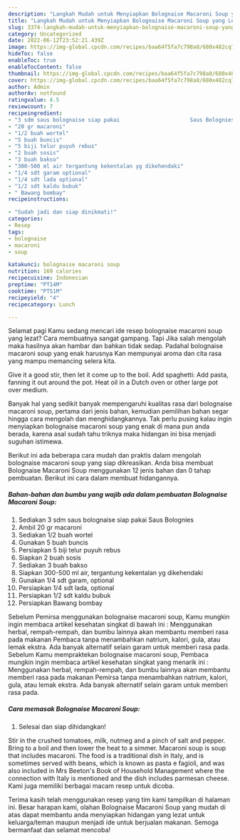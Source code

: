 ```yaml
---
description: "Langkah Mudah untuk Menyiapkan Bolognaise Macaroni Soup yang Lezat Sekali, Buat Buka Puasa Enak"
title: "Langkah Mudah untuk Menyiapkan Bolognaise Macaroni Soup yang Lezat Sekali, Buat Buka Puasa Enak"
slug: 3374-langkah-mudah-untuk-menyiapkan-bolognaise-macaroni-soup-yang-lezat-sekali-buat-buka-puasa-enak
category: Uncategorized
date: 2022-06-12T23:52:21.439Z
image: https://img-global.cpcdn.com/recipes/baa64f5fa7c798a8/680x482cq70/bolognaise-macaroni-soup-foto-resep-utama.jpg
hideToc: false
enableToc: true
enableTocContent: false
thumbnail: https://img-global.cpcdn.com/recipes/baa64f5fa7c798a8/680x482cq70/bolognaise-macaroni-soup-foto-resep-utama.jpg
cover: https://img-global.cpcdn.com/recipes/baa64f5fa7c798a8/680x482cq70/bolognaise-macaroni-soup-foto-resep-utama.jpg
author: Admin
authorAv: notfound
ratingvalue: 4.5
reviewcount: 7
recipeingredient:
- "3 sdm saus bolognaise siap pakai                      Saus Bolognies"
- "20 gr macaroni"
- "1/2 buah wortel"
- "5 buah buncis"
- "5 biji telur puyuh rebus"
- "2 buah sosis"
- "3 buah bakso"
- "300-500 ml air tergantung kekentalan yg dikehendaki"
- "1/4 sdt garam optional"
- "1/4 sdt lada optional"
- "1/2 sdt kaldu bubuk"
- " Bawang bombay"
recipeinstructions:

- "Sudah jadi dan siap dinikmati!"
categories:
- Resep
tags:
- bolognaise
- macaroni
- soup

katakunci: bolognaise macaroni soup 
nutrition: 169 calories
recipecuisine: Indonesian
preptime: "PT14M"
cooktime: "PT51M"
recipeyield: "4"
recipecategory: Lunch

---
```



Selamat pagi Kamu sedang mencari ide resep bolognaise macaroni soup yang lezat? Cara membuatnya sangat gampang. Tapi Jika salah mengolah maka hasilnya akan hambar dan bahkan tidak sedap. Padahal bolognaise macaroni soup yang enak harusnya Kan mempunyai aroma dan cita rasa yang mampu memancing selera kita.


Give it a good stir, then let it come up to the boil. Add spaghetti: Add pasta, fanning it out around the pot. Heat oil in a Dutch oven or other large pot over medium.

Banyak hal yang sedikit banyak mempengaruhi kualitas rasa dari bolognaise macaroni soup, pertama dari jenis bahan, kemudian pemilihan bahan segar hingga cara mengolah dan menghidangkannya. Tak perlu pusing kalau ingin menyiapkan bolognaise macaroni soup yang enak di mana pun anda berada, karena asal sudah tahu triknya maka hidangan ini bisa menjadi suguhan istimewa.


Berikut ini ada beberapa cara mudah dan praktis dalam mengolah bolognaise macaroni soup yang siap dikreasikan. Anda bisa membuat Bolognaise Macaroni Soup menggunakan 12 jenis bahan dan 0 tahap pembuatan. Berikut ini cara dalam membuat hidangannya.

<!--inarticleads1-->

##### Bahan-bahan dan bumbu yang wajib ada dalam pembuatan Bolognaise Macaroni Soup:

1. Sediakan 3 sdm saus bolognaise siap pakai                      Saus Bolognies
1. Ambil 20 gr macaroni
1. Sediakan 1/2 buah wortel
1. Gunakan 5 buah buncis
1. Persiapkan 5 biji telur puyuh rebus
1. Siapkan 2 buah sosis
1. Sediakan 3 buah bakso
1. Siapkan 300-500 ml air, tergantung kekentalan yg dikehendaki
1. Gunakan 1/4 sdt garam, optional
1. Persiapkan 1/4 sdt lada, optional
1. Persiapkan 1/2 sdt kaldu bubuk
1. Persiapkan  Bawang bombay


Sebelum Pemirsa menggunakan bolognaise macaroni soup, Kamu mungkin ingin membaca artikel kesehatan singkat di bawah ini : Menggunakan herbal, rempah-rempah, dan bumbu lainnya akan membantu memberi rasa pada makanan Pembaca tanpa menambahkan natrium, kalori, gula, atau lemak ekstra. Ada banyak alternatif selain garam untuk memberi rasa pada. Sebelum Kamu mempraktekan bolognaise macaroni soup, Pembaca mungkin ingin membaca artikel kesehatan singkat yang menarik ini : Menggunakan herbal, rempah-rempah, dan bumbu lainnya akan membantu memberi rasa pada makanan Pemirsa tanpa menambahkan natrium, kalori, gula, atau lemak ekstra. Ada banyak alternatif selain garam untuk memberi rasa pada. 

<!--inarticleads2-->

##### Cara memasak Bolognaise Macaroni Soup:


1. Selesai dan siap dihidangkan!

Stir in the crushed tomatoes, milk, nutmeg and a pinch of salt and pepper. Bring to a boil and then lower the heat to a simmer. Macaroni soup is soup that includes macaroni. The food is a traditional dish in Italy, and is sometimes served with beans, which is known as pasta e fagioli, and was also included in Mrs Beeton&#39;s Book of Household Management where the connection with Italy is mentioned and the dish includes parmesan cheese. Kami juga memiliki berbagai macam resep untuk dicoba. 

Terima kasih telah menggunakan resep yang tim kami tampilkan di halaman ini. Besar harapan kami, olahan Bolognaise Macaroni Soup yang mudah di atas dapat membantu anda menyiapkan hidangan yang lezat untuk keluarga/teman maupun menjadi ide untuk berjualan makanan. Semoga bermanfaat dan selamat mencoba!
